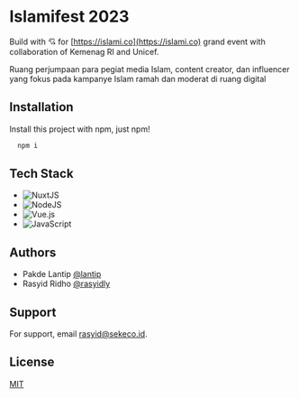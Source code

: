 # Islamifest 2023

Build with 💘 for [https://islami.co](https://islami.co) grand event with collaboration of Kemenag RI and Unicef.

Ruang perjumpaan para pegiat media Islam, content creator, dan influencer yang fokus pada kampanye Islam ramah dan moderat di ruang digital

## Installation

Install this project with npm, just npm!

```bash
  npm i
```

## Tech Stack

-   ![NuxtJS](https://img.shields.io/badge/Nuxt-black?style=for-the-badge&logo=nuxt.js&logoColor=white)
-   ![NodeJS](https://img.shields.io/badge/node.js-6DA55F?style=for-the-badge&logo=node.js&logoColor=white)
-   ![Vue.js](https://img.shields.io/badge/vuejs-%2335495e.svg?style=for-the-badge&logo=vuedotjs&logoColor=%234FC08D)
-   ![JavaScript](https://img.shields.io/badge/javascript-%23323330.svg?style=for-the-badge&logo=javascript&logoColor=%23F7DF1E)

## Authors

-   Pakde Lantip [@lantip](https://www.github.com/lantip)
-   Rasyid Ridho [@rasyidly](https://www.github.com/rasyidly)

## Support

For support, email rasyid@sekeco.id.

## License

[MIT](https://choosealicense.com/licenses/mit/)
